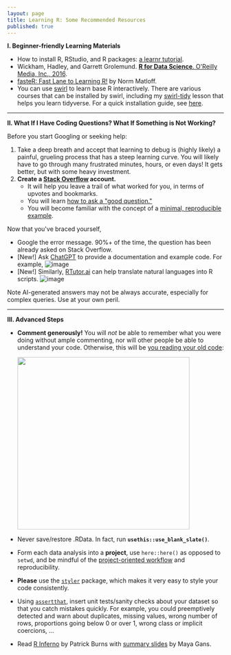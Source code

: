 ```yaml
---
layout: page
title: Learning R: Some Recommended Resources
published: true
---
```


**I. Beginner-friendly Learning Materials**

* How to install R, RStudio, and R packages: [a learnr tutorial](https://learnr-examples.shinyapps.io/ex-setup-r/#section-install-r).
* Wickham, Hadley, and Garrett Grolemund. [**R for Data Science**. O'Reilly Media, Inc., 2016](https://r4ds.had.co.nz/).
* [fasteR: Fast Lane to Learning R!](https://github.com/matloff/fasteR#overview) by Norm Matloff.
* You can use [swirl](https://swirlstats.com/) to learn base R interactively. There are various courses that can be installed by swirl, including my [swirl-tidy](https://github.com/sysilviakim/swirl-tidy) lesson that helps you learn tidyverse. For a quick installation guide, see [here](https://gist.github.com/sysilviakim/03f266e4c542f0aade858df4dd629b82).

-----------------------------------------------------------

**II. What If I Have Coding Questions? What If Something is Not Working?**

Before you start Googling or seeking help:

1. Take a deep breath and accept that learning to debug is (highly likely) a painful, grueling process that has a steep learning curve. You will likely have to go through many frustrated minutes, hours, or even days! It gets better, but with some heavy investment.
2. **Create a [Stack Overflow](https://stackoverflow.com) account.**
   * It will help you leave a trail of what worked for you, in terms of upvotes and bookmarks. 
   * You will learn [how to ask a "good question."](https://stackoverflow.com/help/how-to-ask)
   * You will become familiar with the concept of a [minimal, reproducible example](https://stackoverflow.com/help/minimal-reproducible-example).

Now that you've braced yourself, 
* Google the error message. 90%+ of the time, the question has been already asked on Stack Overflow.
* [New!] Ask [ChatGPT](https://chat.openai.com/chat) to provide a documentation and example code. For example,
    ![image](https://user-images.githubusercontent.com/20317183/218231610-7ceebceb-b033-4ca9-85de-3c76edc0bec6.png)
* [New!] Similarly, [RTutor.ai](http://rtutor.ai) can help translate natural languages into R scripts. 
    ![image](https://user-images.githubusercontent.com/20317183/218231797-973b569d-f56a-4dcf-bfaf-a9379dc00f2c.png) 

Note AI-generated answers may not be always accurate, especially for complex queries. Use at your own peril.

-----------------------------------------------------------

**III. Advanced Steps**

* **Comment generously!** You will *not* be able to remember what you were doing without ample commenting, nor will other people be able to understand your code. Otherwise, this will be [you reading your old code](https://twitter.com/KhoaVuUmn/status/1381461483855302656?s=20):

    <img src="https://user-images.githubusercontent.com/20317183/218233173-44d5457e-ad57-44db-a7cc-4b5508df8312.png" width="400">
* Never save/restore .RData. In fact, run **`usethis::use_blank_slate()`**. 
* Form each data analysis into a **project**, use `here::here()` as opposed to `setwd`, and be mindful of the [project-oriented workflow](https://www.tidyverse.org/blog/2017/12/workflow-vs-script/) and reproducibility.
* **Please** use the [`styler`](https://github.com/r-lib/styler) package, which makes it very easy to style your code consistently. 
* Using [`assertthat`](https://github.com/hadley/assertthat), insert unit tests/sanity checks about your dataset so that you catch mistakes quickly. For example, you could preemptively detected and warn about duplicates, missing values, wrong number of rows, proportions going below 0 or over 1, wrong class or implicit coercions, ...
* Read [R Inferno](https://www.burns-stat.com/pages/Tutor/R_inferno.pdf) by Patrick Burns with [summary slides](https://infernotes.netlify.app/#1) by Maya Gans.

